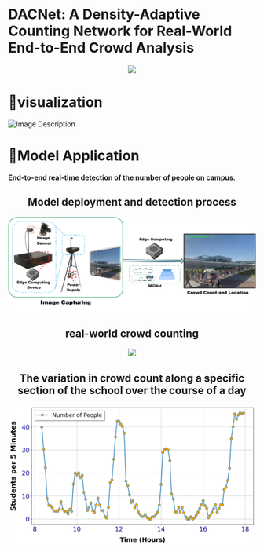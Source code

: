 # DACNet: A Density-Adaptive Counting Network for Real-World End-to-End Crowd Analysis

<div align="center">
  <div>
    <a href="https://www.bilibili.com/video/BV16eS6Y1ENN/?vd_source=caf70cfb68157ce7e82a876f79cd07fa">
      <img src="http://img.shields.io/badge/video-bilibili%3ADACNet---FF6699.svg">
    </a>
  </div>
</div>



# 🎉visualization



![Image Description](https://github.com/SCNU-RISLAB/DACNet/raw/main/vs.jpg)


# 📖Model Application
**End-to-end real-time detection of the number of people on campus.**

<div align="center">

## Model deployment and detection process

</div>

![kk1](https://github.com/SCNU-RISLAB/DACNet/blob/main/Model%20deployment%20and%20real-world%20application..jpg)


<div align="center">

## real-world crowd counting 

<div align="center">
  <img src="https://github.com/SCNU-RISLAB/DACNet/blob/main/End-to-end%20real-time%20detection%20of%20the%20number%20of%20people%20on%20campus..gif" width="800">
</div>


## The variation in crowd count along a specific section of the school over the course of a day

</div>

![kk](https://github.com/SCNU-RISLAB/DACNet/blob/main/The%20variation%20in%20crowd%20count.jpg)




